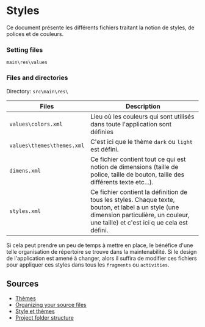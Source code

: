 # Styles 

Ce document présente les différents fichiers traitant la notion de styles, de polices et de couleurs.

###  Setting files

`main\res\values`

### Files and directories
Directory: `src\main\res\`

| Files |Description|
|---|---|
|`values\colors.xml`|Lieu où les couleurs qui sont utilisés dans toute l'application sont définies|
|`values\themes\themes.xml`|C'est ici que le thème `dark` ou `light` est défini.|
|`dimens.xml`|Ce fichier contient tout ce qui est notion de dimensions (taille de police, taille de bouton, taille des différents texte etc...).|
|`styles.xml`| Ce fichier contient la définition de tous les styles. Chaque texte, bouton, et label a un style (une dimension particulière, un couleur, une taille) et c'est ici q ue cela est défini. |


Si cela peut prendre un peu de temps à mettre en place, le bénéfice d'une telle organisation de répertoire se trouve dans la maintenabilité.
Si le design de l'application est amené à changer, alors il suffira de modifier ces fichiers pour appliquer ces styles dans tous les `fragments` ou `activities`.

## Sources

- [Thèmes](https://developer.android.com/guide/topics/ui/look-and-feel/themes)
- [Organizing your source files](https://guides.codepath.com/android/Organizing-your-Source-Files)
- [Style et thèmes](https://developer.android.com/guide/topics/ui/look-and-feel/themes)
- [Project folder structure](https://www.geeksforgeeks.org/android-project-folder-structure/)